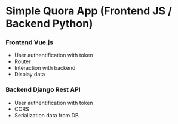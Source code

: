 # Simple Quora App (Frontend JS / Backend Python)
### Frontend Vue.js
- User authentification with token
- Router
- Interaction with backend 
- Display data

### Backend Django Rest API
- User authentification with token
- CORS
- Serialization data from DB

